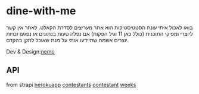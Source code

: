 # dine-with-me

בואו לאכול איתי עונת הסטטיסטיקות הוא אתר מעריצים לסדרת הקאלט.
לאתר אין קשר ליוצרי ומפיקי התוכנית (כולל כאן 11 וגיל הפקות)
אם נפלה טעות בנתונים או נפגעו זכויות יוצרים אשמח שתיידעו אותי על מנת שאוכל לתקן בהקדם.

Dev & Design:[nemo](https://www.naamanfrenkel.dev)


## API

from strapi
[herokuapp](https://protected-shore-74105.herokuapp.com/)
[contestants](https://protected-shore-74105.herokuapp.com/contestants)
[contestant](https://protected-shore-74105.herokuapp.com/contestants/{id})
[weeks](https://protected-shore-74105.herokuapp.com/weeks)
